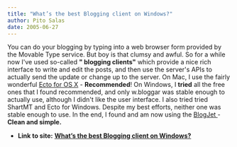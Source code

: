 ```yaml
---
title: "What’s the best Blogging client on Windows?"
author: Pito Salas
date: 2005-06-27
---
```


You can do your blogging by typing into a web browser form provided by the
Movable Type service. But boy is that clumsy and awful.  So for a while now
I've used so-called **" blogging clients"** which provide a nice rich
interface to write and edit the posts, and then use the server's APIs to
actually send the update or change up to the server.  On Mac, I use the fairly
wonderful [Ecto for OS X](<http://ecto.kung-foo.tv/>) - **Recommended**!  On
Windows, I **tried** all the free ones that I found recommended, and only
w.bloggar was stable enough to actually use, although I didn't like the user
interface. I also tried tried ShartMT and Ecto for Windows. Despite my best
efforts, neither one was stable enough to use. In the end, I found and am now
using the [BlogJet ](<http://blogjet.com/>)- **Clean and simple.**


* **Link to site:** **[What’s the best Blogging client on Windows?](None)**
